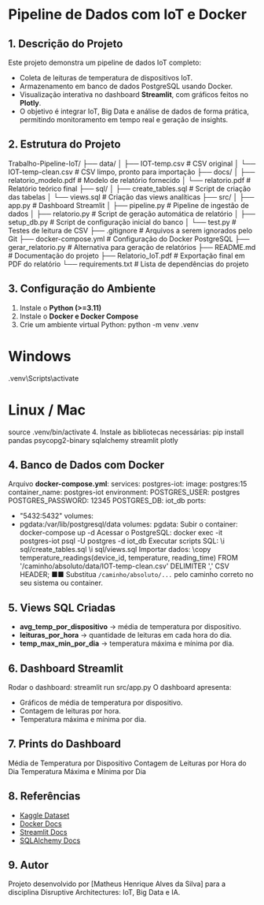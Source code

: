 # Pipeline de Dados com IoT e Docker

## 1. Descrição do Projeto

Este projeto demonstra um pipeline de dados IoT completo:

- Coleta de leituras de temperatura de dispositivos IoT.
- Armazenamento em banco de dados PostgreSQL usando Docker.
- Visualização interativa no dashboard **Streamlit**, com gráficos feitos no **Plotly**.
- O objetivo é integrar IoT, Big Data e análise de dados de forma prática, permitindo monitoramento
  em tempo real e geração de insights.

## 2. Estrutura do Projeto

Trabalho-Pipeline-IoT/
├── data/
│ ├── IOT-temp.csv # CSV original
│ └── IOT-temp-clean.csv # CSV limpo, pronto para importação
├── docs/
│ ├── relatorio_modelo.pdf # Modelo de relatório fornecido
│ └── relatorio.pdf # Relatório teórico final
├── sql/
│ ├── create_tables.sql # Script de criação das tabelas
│ └── views.sql # Criação das views analíticas
├── src/
│ ├── app.py # Dashboard Streamlit
│ ├── pipeline.py # Pipeline de ingestão de dados
│ ├── relatorio.py # Script de geração automática de relatório
│ ├── setup_db.py # Script de configuração inicial do banco
│ └── test.py # Testes de leitura de CSV
├── .gitignore # Arquivos a serem ignorados pelo Git
├── docker-compose.yml # Configuração do Docker PostgreSQL
├── gerar_relatorio.py # Alternativa para geração de relatórios
├── README.md # Documentação do projeto
├── Relatorio_IoT.pdf # Exportação final em PDF do relatório
└── requirements.txt # Lista de dependências do projeto

## 3. Configuração do Ambiente

1. Instale o **Python (>=3.11)**
2. Instale o **Docker e Docker Compose**
3. Crie um ambiente virtual Python:
   python -m venv .venv

# Windows

.venv\Scripts\activate

# Linux / Mac

source .venv/bin/activate 4. Instale as bibliotecas necessárias:
pip install pandas psycopg2-binary sqlalchemy streamlit plotly

## 4. Banco de Dados com Docker

Arquivo **docker-compose.yml**:
services:
postgres-iot:
image: postgres:15
container_name: postgres-iot
environment:
POSTGRES_USER: postgres
POSTGRES_PASSWORD: 12345
POSTGRES_DB: iot_db
ports:

- "5432:5432"
  volumes:
- pgdata:/var/lib/postgresql/data
  volumes:
  pgdata:
  Subir o container:
  docker-compose up -d
  Acessar o PostgreSQL:
  docker exec -it postgres-iot psql -U postgres -d iot_db
  Executar scripts SQL:
  \i sql/create_tables.sql
  \i sql/views.sql
  Importar dados:
  \copy temperature_readings(device_id, temperature, reading_time)
  FROM '/caminho/absoluto/data/IOT-temp-clean.csv' DELIMITER ',' CSV HEADER;
  ■■ Substitua `/caminho/absoluto/...` pelo caminho correto no seu sistema ou container.

## 5. Views SQL Criadas

- **avg_temp_por_dispositivo** → média de temperatura por dispositivo.
- **leituras_por_hora** → quantidade de leituras em cada hora do dia.
- **temp_max_min_por_dia** → temperatura máxima e mínima por dia.

## 6. Dashboard Streamlit

Rodar o dashboard:
streamlit run src/app.py
O dashboard apresenta:

- Gráficos de média de temperatura por dispositivo.
- Contagem de leituras por hora.
- Temperatura máxima e mínima por dia.

## 7. Prints do Dashboard

Média de Temperatura por Dispositivo
Contagem de Leituras por Hora do Dia
Temperatura Máxima e Mínima por Dia

## 8. Referências

- [Kaggle
  Dataset](https://www.kaggle.com/datasets/atulanandjha/temperature-readings-iot-devices)
- [Docker Docs](https://docs.docker.com/)
- [Streamlit Docs](https://docs.streamlit.io/)
- [SQLAlchemy Docs](https://docs.sqlalchemy.org/)

## 9. Autor

Projeto desenvolvido por [Matheus Henrique Alves da Silva] para a disciplina Disruptive Architectures: IoT, Big Data e IA.
